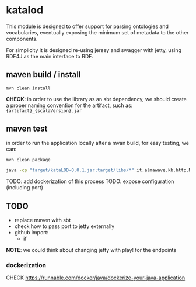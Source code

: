 katalod
====================

This module is designed to offer support for parsing ontologies and vocabularies, eventually exposing the minimum set of metadata to the other components.

For simplicity it is designed re-using jersey and swagger with jetty, using RDF4J as the main interface to RDF.


## maven build / install

```
mvn clean install
```

**CHECK**: in order to use the library as an sbt dependency, we should create a proper naming convention for the artifact, such as: `{artifact}_{scalaVersion}.jar`

## maven test

in order to run the application locally after a mvan build, for easy testing, we can:

```bash
mvn clean package

java -cp "target/kataLOD-0.0.1.jar;target/libs/*" it.almawave.kb.http.MainHTTP
```

TODO: add dockerization of this process
TODO: expose configuration (including port)


## TODO 
+ replace maven with sbt
+ check how to pass port to jetty externally
+ github import:
	- if 

**NOTE**: we could think about changing jetty with play! for the endpoints

### dockerization
CHECK
https://runnable.com/docker/java/dockerize-your-java-application



